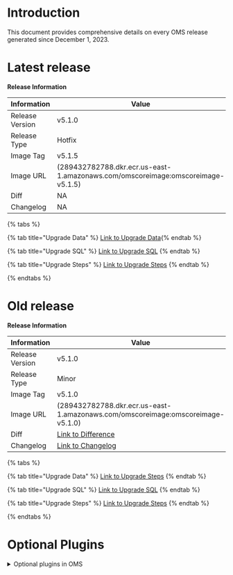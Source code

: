 # Introduction
This document provides comprehensive details on every OMS release generated since December 1, 2023.

# Latest release

**Release Information**

| Information         | Value                                                                                                   |
|---------------------|---------------------------------------------------------------------------------------------------------|
| Release Version     | v5.1.0                                                                                                  |
| Release Type        | Hotfix                                                                                                  |
| Image Tag           | v5.1.5                                                                                                  |
| Image URL           | (289432782788.dkr.ecr.us-east-1.amazonaws.com/omscoreimage:omscoreimage-v5.1.5)                         |
| Diff                | NA                                                                                                      |
| Changelog           | NA                                       |


{% tabs %}

{% tab title="Upgrade Data" %} <a href="https://git.hotwax.co/commerce/oms/-/blob/v5.1.0/applications/hwmapps/upgrade/current/UpgradeData.xml?ref_type=tags">Link to Upgrade Data</a>{% endtab %}

{% tab title="Upgrade SQL" %} <a href="https://git.hotwax.co/commerce/oms/-/blob/v5.1.0/applications/hwmapps/upgrade/current/UpgradeSQL.sql?ref_type=tags">Link to Upgrade SQL</a> {% endtab %}

{% tab title="Upgrade Steps" %} <a href="https://git.hotwax.co/commerce/oms/-/blob/v5.1.0/applications/hwmapps/upgrade/current/UpgradeSteps.md?ref_type=tags">Link to Upgrade Steps</a> {% endtab %}

{% endtabs %}


# Old release

**Release Information**

| Information         | Value                                                                                                   |
|---------------------|---------------------------------------------------------------------------------------------------------|
| Release Version     | v5.1.0                                                                                                  |
| Release Type        | Minor                                                                                                |
| Image Tag           | v5.1.0                                                                                                  |
| Image URL           | (289432782788.dkr.ecr.us-east-1.amazonaws.com/omscoreimage:omscoreimage-v5.1.0)                         |
| Diff                | [Link to Difference](https://git.hotwax.co/commerce/oms/-/compare/v5.0.0...v5.1.0?from_project_id=161&straight=false)         |
| Changelog           | [Link to Changelog](https://git.hotwax.co/commerce/oms/-/blob/main/CHANGELOG.md)                                       |


{% tabs %}

{% tab title="Upgrade Data" %} <a href="https://git.hotwax.co/commerce/oms/-/blob/v5.1.0/applications/hwmapps/upgrade/current/UpgradeSteps.md?ref_type=tags">Link to Upgrade Steps</a>
{% endtab %}

{% tab title="Upgrade SQL" %} <a href="https://git.hotwax.co/commerce/oms/-/blob/v5.1.0/applications/hwmapps/upgrade/current/UpgradeSQL.sql?ref_type=tags">Link to Upgrade SQL</a> {% endtab %}

{% tab title="Upgrade Steps" %} <a href="https://git.hotwax.co/commerce/oms/-/blob/v5.1.0/applications/hwmapps/upgrade/current/UpgradeSteps.md?ref_type=tags">Link to Upgrade Steps</a> {% endtab %}

{% endtabs %}


# Optional Plugins

<details>

<summary> Optional plugins in OMS</summary>

<table>
  <tr>
    <th>Plugin</th>
    <th>Version</th>
    <th>Repository</th>
  </tr>
  <tr>
    <td><strong>netsuite</strong></td>
    <td>v4.16.0</td>
    <td><a href="https://git.hotwax.co/plugins/netsuite.git">netsuite</a></td>
  </tr>
  <tr>
    <td><strong>klaviyo</strong></td>
    <td>v4.12.0</td>
    <td><a href="https://git.hotwax.co/plugins/klaviyo.git">klaviyo</a></td>
  </tr>
  <tr>
    <td><strong>shipstation</strong></td>
    <td>v4.12.0</td>
    <td><a href="https://git.hotwax.co/plugins/shipping-integrations/shipstation.git">shipstation</a></td>
  </tr>
  <tr>
    <td><strong>shipt</strong></td>
    <td>v4.12.0</td>
    <td><a href="https://git.hotwax.co/plugins/shipping-integrations/shipt.git">shipt</a></td>
  </tr>
  <tr>
    <td><strong>c807</strong></td>
    <td>v4.19.0</td>
    <td><a href="https://git.hotwax.co/plugins/shipping-integrations/c807.git">c807</a></td>
  </tr>
  <tr>
    <td><strong>guatex</strong></td>
    <td>v4.19.0</td>
    <td><a href="https://git.hotwax.co/plugins/shipping-integrations/guatex.git">guatex</a></td>
  </tr>
  <tr>
    <td><strong>terminal-express</strong></td>
    <td>v4.19.0</td>
    <td><a href="https://git.hotwax.co/plugins/shipping-integrations/terminal-express.git">terminal-express</a></td>
  </tr>
  <tr>
    <td><strong>cargotrans</strong></td>
    <td>v4.19.0</td>
    <td><a href="https://git.hotwax.co/plugins/shipping-integrations/cargotrans.git">cargotrans</a></td>
  </tr>
</table>

</details>